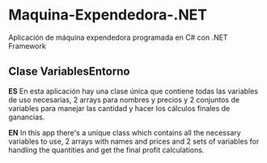 # Maquina-Expendedora-.NET
Aplicación de máquina expendedora programada en C# con .NET Framework

## Clase VariablesEntorno
**ES** En esta aplicación hay una clase única que contiene todas las variables de uso necesarias, 2 arrays para nombres y precios y 2 conjuntos de variables para manejar
las cantidad y hacer los cálculos finales de ganancias.

**EN** In this app there's a unique class which contains all the necessary variables to use, 2 arrays with names and prices and 2 sets of variables for handling the quantities and get the final profit calculations.
